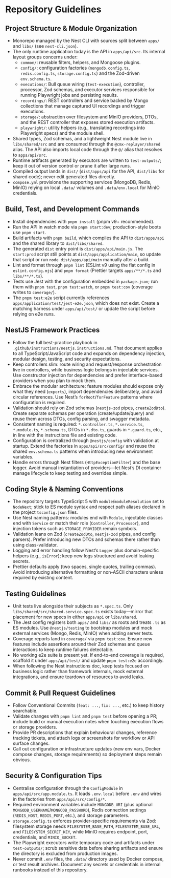 # Repository Guidelines

## Project Structure & Module Organization

- Monorepo managed by the Nest CLI with sources split between `apps/` and `libs/` (see `nest-cli.json`).
- The only runtime application today is the API in `apps/api/src`. Its internal layout groups concerns under:
  - `common/`: reusable filters, helpers, and Mongoose plugins.
  - `config/`: configuration factories (`mongodb.config.ts`, `redis.config.ts`, `storage.config.ts`) and the Zod-driven `env.schema.ts`.
  - `executions/`: Bull queue wiring (`test-execution`), controller, processor, Zod schemas, and executor services responsible for running Playwright jobs and persisting results.
  - `recordings/`: REST controllers and service backed by Mongo collections that manage captured UI recordings and trigger executions.
  - `storage/`: abstraction over filesystem and MinIO providers, DTOs, and the REST controller that exposes stored execution artifacts.
  - `playwright/`: utility helpers (e.g., translating recordings into Playwright specs) and the module shell.
- Shared types, Zod schemas, and a lightweight Nest module live in `libs/shared/src` and are consumed through the `@cmx-replayer/shared` alias. The API also imports local code through the `@/` alias that resolves to `apps/api/src`.
- Runtime artifacts generated by executors are written to `test-outputs/`; keep it out of version control or prune it after large runs.
- Compiled output lands in `dist/` (`dist/apps/api` for the API, `dist/libs` for shared code); never edit generated files directly.
- `compose.yml` provisions the supporting services (MongoDB, Redis, MinIO) relying on local `.data/` volumes and `.data/env.local` for MinIO credentials.

## Build, Test, and Development Commands

- Install dependencies with `pnpm install` (pnpm v9+ recommended).
- Run the API in watch mode via `pnpm start:dev`; production-style boots use `pnpm start`.
- Build artifacts with `pnpm build`, which compiles the API to `dist/apps/api` and the shared library to `dist/libs/shared`.
- The generated `dist` entry point is `dist/apps/api/main.js`. The `start:prod` script still points at `dist/apps/application/main`, so update that script or run `node dist/apps/api/main` manually after a build.
- Lint and format through `pnpm lint` (ESLint v9 using the flat config in `eslint.config.mjs`) and `pnpm format` (Prettier targets `apps/**/*.ts` and `libs/**/*.ts`).
- Tests use Jest with the configuration embedded in `package.json`; run them with `pnpm test`, `pnpm test:watch`, or `pnpm test:cov` (coverage writes to `coverage/`).
- The `pnpm test:e2e` script currently references `apps/application/test/jest-e2e.json`, which does not exist. Create a matching harness under `apps/api/test/` or update the script before relying on e2e runs.

## NestJS Framework Practices

- Follow the full best-practice playbook in `.github/instructions/nestjs.instructions.md`. That document applies to all TypeScript/JavaScript code and expands on dependency injection, modular design, testing, and security expectations.
- Keep controllers slim: route wiring and request/response orchestration live in controllers, while business logic belongs in injectable services. Use constructor injection for dependencies and prefer interface-based providers when you plan to mock them.
- Embrace the modular architecture: feature modules should expose only what they need (`exports`), import dependencies deliberately, and avoid circular references. Use Nest’s `forRoot`/`forFeature` patterns where configuration is required.
- Validation should rely on Zod schemas (`nestjs-zod` pipes, `createZodDto`). Create separate schemas per operation (create/update/query) and reuse them across DTOs, config parsing, and swagger metadata.
- Consistent naming is required: `*.controller.ts`, `*.service.ts`, `*.module.ts`, `*.schema.ts`, DTOs in `*.dto.ts`, guards in `*.guard.ts`, etc., in line with the instructions file and existing code.
- Configuration is centralized through `@nestjs/config` with validation at startup. Extend the factories in `apps/api/src/config/` and reuse the shared `env.schema.ts` patterns when introducing new environment variables.
- Handle errors through Nest filters (`HttpExceptionFilter`) and the base logger. Avoid manual instantiation of providers—let Nest’s DI container manage lifecycle to keep testing and overrides simple.

## Coding Style & Naming Conventions

- The repository targets TypeScript 5 with `module`/`moduleResolution` set to `NodeNext`; stick to ES module syntax and respect path aliases declared in the project `tsconfig.json` files.
- Use Nest naming patterns: modules end with `Module`, injectable classes end with `Service` or match their role (`Controller`, `Processor`), and injection tokens such as `STORAGE_PROVIDER` remain symbols.
- Validation leans on Zod (`createZodDto`, `nestjs-zod` pipes, and config parsers). Prefer introducing new DTOs and schemas there rather than using class-validator.
- Logging and error handling follow Nest’s `Logger` plus domain-specific helpers (e.g., `isError`); keep new logs structured and avoid leaking secrets.
- Prettier defaults apply (two spaces, single quotes, trailing commas). Avoid introducing alternative formatting or non-ASCII characters unless required by existing content.

## Testing Guidelines

- Unit tests live alongside their subjects as `*.spec.ts`. Only `libs/shared/src/shared.service.spec.ts` exists today—mirror that placement for new specs in either `apps/api` or `libs/shared`.
- The Jest config registers both `apps/` and `libs/` as roots and treats `.ts` as ES modules. Use `@nestjs/testing` to bootstrap modules and mock external services (Mongo, Redis, MinIO) when adding server tests.
- Coverage reports land in `coverage/` via `pnpm test:cov`. Ensure new features include assertions around their Zod schemas and queue interactions to keep runtime failures detectable.
- No working e2e suite is present yet. If end-to-end coverage is required, scaffold it under `apps/api/test/` and update `pnpm test:e2e` accordingly.
- When following the Nest instructions doc, keep tests focused on business logic rather than framework internals, mock external integrations, and ensure teardown of resources to avoid leaks.

## Commit & Pull Request Guidelines

- Follow Conventional Commits (`feat: ...`, `fix: ...`, etc.) to keep history searchable.
- Validate changes with `pnpm lint` and `pnpm test` before opening a PR; include build or manual execution notes when touching execution flows or storage providers.
- Provide PR descriptions that explain behavioural changes, reference tracking tickets, and attach logs or screenshots for workflow or API surface changes.
- Call out configuration or infrastructure updates (new env vars, Docker compose changes, storage requirements) so deployment steps remain obvious.

## Security & Configuration Tips

- Centralise configuration through the `ConfigModule` in `apps/api/src/app.module.ts`. It loads `.env.local` before `.env` and wires in the factories from `apps/api/src/config/*`.
- Required environment variables include `MONGODB_URI` (plus optional `MONGODB_USERNAME`/`MONGODB_PASSWORD`), Redis connection settings (`REDIS_HOST`, `REDIS_PORT`, etc.), and storage parameters.
- `storage.config.ts` enforces provider-specific requirements via Zod: filesystem storage needs `FILESYSTEM_BASE_PATH`, `FILESYSTEM_BASE_URL`, and `FILESYSTEM_SECRET_KEY`, while MinIO requires endpoint, port, credentials, and `MINIO_BUCKET`.
- The Playwright executors write temporary code and artifacts under `test-outputs/`; scrub sensitive data before sharing artifacts and ensure the directory is excluded from production images.
- Never commit `.env` files, the `.data/` directory used by Docker compose, or test result archives. Document any secrets or credentials in internal runbooks instead of this repository.
